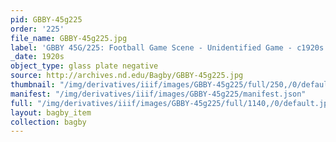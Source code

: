 ```yaml
---
pid: GBBY-45g225
order: '225'
file_name: GBBY-45g225.jpg
label: 'GBBY 45G/225: Football Game Scene - Unidentified Game - c1920s'
_date: 1920s
object_type: glass plate negative
source: http://archives.nd.edu/Bagby/GBBY-45g225.jpg
thumbnail: "/img/derivatives/iiif/images/GBBY-45g225/full/250,/0/default.jpg"
manifest: "/img/derivatives/iiif/images/GBBY-45g225/manifest.json"
full: "/img/derivatives/iiif/images/GBBY-45g225/full/1140,/0/default.jpg"
layout: bagby_item
collection: bagby
---
```

